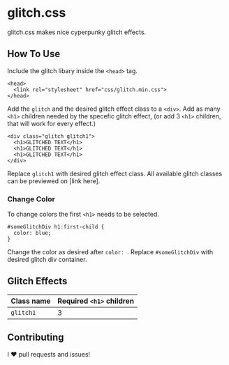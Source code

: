 # glitch.css
glitch.css makes nice cyperpunky glitch effects.
## How To Use
Include the glitch libary inside the `<head>` tag.
```
<head>
  <link rel="stylesheet" href="css/glitch.min.css">
</head>
```
Add the `glitch` and the desired glitch effect class to a `<div>`. Add as many `<h1>` children needed by the specefic glitch effect, (or add 3 `<h1>` children, that will work for every effect.)
```
<div class="glitch glitch1">
  <h1>GLITCHED TEXT</h1>
  <h1>GLITCHED TEXT</h1>
  <h1>GLITCHED TEXT</h1>
</div>
```
Replace `glitch1` with desired glitch effect class. All available glitch classes can be previewed on [link here].
### Change Color
To change colors the first `<h1>` needs to be selected.
```
#someGlitchDiv h1:first-child {
  color: blue;
}
```
Change the color as desired after `color: `. Replace `#someGlitchDiv` with desired glitch div container.
## Glitch Effects
| Class name | Required `<h1>` children |
| --- | --- |
| `glitch1` | 3 |
## Contributing
I :heart: pull requests and issues!

